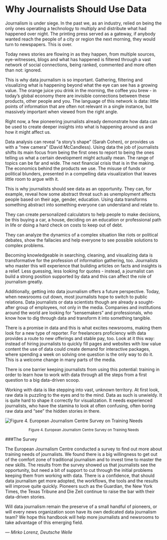 # Why Journalists Should Use Data

Journalism is under siege. In the past we, as an industry, relied on being the only ones operating a technology to multiply and distribute what had happened over night. The printing press served as a gateway, if anybody wanted reach the people of a city or region the next morning, they would turn to newspapers. This is over.

Today news stories are flowing in as they happen, from multiple sources, eye-witnesses, blogs and what has happened is filtered through a vast network of social connections, being ranked, commented and more often than not: ignored.

This is why data journalism is so important. Gathering, filtering and visualizing what is happening beyond what the eye can see has a growing value. The orange juice you drink in the morning, the coffee you brew - in today’s global economy there are invisible connections between these products, other people and you. The language of this network is data: little points of information that are often not relevant in a single instance, but massively important when viewed from the right angle.

Right now, a few pioneering journalists already demonstrate how data can be used to create deeper insights into what is happening around us and how it might affect us.

Data analysis can reveal “a story’s shape” (Sarah Cohen), or provides us with a “new camera” (David McCandless). Using data the job of journalists shifts its main focus from being the first ones to report to being the ones telling us what a certain development might actually mean. The range of topics can be far and wide. The next financial crisis that is in the making. The economics behind the products we use. The misuse of funds or political blunders, presented in a compelling data visualization that leaves little room to argue with it.

This is why journalists should see data as an opportunity. They can, for example, reveal how some abstract threat such as unemployment affects people based on their age, gender, education. Using data transforms something abstract into something everyone can understand and relate to.

They can create personalized calculators to help people to make decisions, be this buying a car, a house, deciding on an education or professional path in life or doing a hard check on costs to keep out of debt.

They can analyze the dynamics of a complex situation like riots or political debates, show the fallacies and help everyone to see possible solutions to complex problems.

Becoming knowledgeable in searching, cleaning, and visualizing data is transformative for the profession of information gathering, too. Journalists who master this will experience that building articles on facts and insights is a relief. Less guessing, less looking for quotes - instead, a journalist can build a strong position supported by data and this can affect the role of journalism greatly.

Additionally, getting into data journalism offers a future perspective. Today, when newsrooms cut down, most journalists hope to switch to public relations. Data journalists or data scientists though are already a sought-after group of employees, not only in the media. Companies and institutions around the world are looking for “sensemakers” and professionals, who know how to dig through data and transform it into something tangible.

There is a promise in data and this is what excites newsrooms, making them look for a new type of reporter. For freelancers proficiency with data provides a route to new offerings and stable pay, too. Look at it this way: instead of hiring journalists to quickly fill pages and websites with low value content the use of data could create demand for interactive packages, where spending a week on solving one question is the only way to do it. This is a welcome change in many parts of the media.

There is one barrier keeping journalists from using this potential: training in order to learn how to work with data through all the steps from a first question to a big data-driven scoop.

Working with data is like stepping into vast, unknown territory. At first look, raw data is puzzling to the eyes and to the mind. Data as such is unwieldy. It is quite hard to shape it correctly for visualization. It needs experienced journalists, who have the stamina to look at often confusing, often boring raw data and “see” the hidden stories in there.


![](http://datajournalismhandbook.org/1.0/en/figs/incoming/01-DD.png "Figure 4. European Journalism Centre Survey on Training Needs")

<center><small>Figure 4. European Journalism Centre Survey on Training Needs</small></center>

###The Survey

The European Journalism Centre conducted a survey to find out more about training needs of journalists. We found there is a big willingness to get out of the comfort zone of traditional journalism and to invest time to master the new skills. The results from the survey showed us that journalists see the opportunity, but need a bit of support to cut through the initial problems keeping them from working with data. There is a confidence, that should data journalism get more adopted, the workflows, the tools and the results will improve quite quickly. Pioneers such as the Guardian, the New York Times, the Texas Tribune and Die Zeit continue to raise the bar with their data-driven stories.

Will data journalism remain the preserve of a small handful of pioneers, or will every news organization soon have its own dedicated data journalism team? We hope this handbook will help more journalists and newsrooms to take advantage of this emerging field.

— *Mirko Lorenz, Deutsche Welle*































